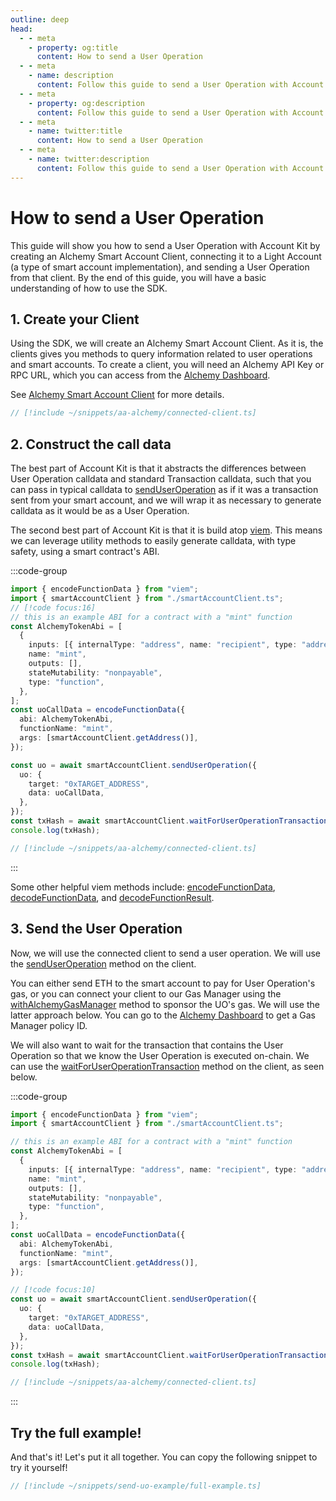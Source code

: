 ```yaml
---
outline: deep
head:
  - - meta
    - property: og:title
      content: How to send a User Operation
  - - meta
    - name: description
      content: Follow this guide to send a User Operation with Account Kit, a vertically integrated stack for building apps that support ERC-4337 and ERC-6900.
  - - meta
    - property: og:description
      content: Follow this guide to send a User Operation with Account Kit, a vertically integrated stack for building apps that support ERC-4337 and ERC-6900.
  - - meta
    - name: twitter:title
      content: How to send a User Operation
  - - meta
    - name: twitter:description
      content: Follow this guide to send a User Operation with Account Kit, a vertically integrated stack for building apps that support ERC-4337 and ERC-6900.
---
```


# How to send a User Operation

This guide will show you how to send a User Operation with Account Kit by creating an Alchemy Smart Account Client, connecting it to a Light Account (a type of smart account implementation), and sending a User Operation from that client. By the end of this guide, you will have a basic understanding of how to use the SDK.

## 1. Create your Client

Using the SDK, we will create an Alchemy Smart Account Client. As it is, the clients gives you methods to query information related to user operations and smart accounts. To create a client, you will need an Alchemy API Key or RPC URL, which you can access from the [Alchemy Dashboard](https://dashboard.alchemy.com/signup/?a=aa-docs).

See [Alchemy Smart Account Client](/packages/aa-alchemy/smart-account-client/) for more details.

```ts [smartAccountClient.ts]
// [!include ~/snippets/aa-alchemy/connected-client.ts]
```

## 2. Construct the call data

The best part of Account Kit is that it abstracts the differences between User Operation calldata and standard Transaction calldata, such that you can pass in typical calldata to [sendUserOperation](/packages/aa-core/smart-account-client/actions/waitForUserOperationTransaction.md) as if it was a transaction sent from your smart account, and we will wrap it as necessary to generate calldata as it would be as a User Operation.

The second best part of Account Kit is that it is build atop [viem](https://viem.sh/). This means we can leverage utility methods to easily generate calldata, with type safety, using a smart contract's ABI.

:::code-group

```ts [example.ts]
import { encodeFunctionData } from "viem";
import { smartAccountClient } from "./smartAccountClient.ts";
// [!code focus:16]
// this is an example ABI for a contract with a "mint" function
const AlchemyTokenAbi = [
  {
    inputs: [{ internalType: "address", name: "recipient", type: "address" }],
    name: "mint",
    outputs: [],
    stateMutability: "nonpayable",
    type: "function",
  },
];
const uoCallData = encodeFunctionData({
  abi: AlchemyTokenAbi,
  functionName: "mint",
  args: [smartAccountClient.getAddress()],
});

const uo = await smartAccountClient.sendUserOperation({
  uo: {
    target: "0xTARGET_ADDRESS",
    data: uoCallData,
  },
});
const txHash = await smartAccountClient.waitForUserOperationTransaction(uo);
console.log(txHash);
```

```ts [smartAccountClient.ts]
// [!include ~/snippets/aa-alchemy/connected-client.ts]
```

:::

Some other helpful viem methods include: [encodeFunctionData](https://viem.sh/docs/contract/encodeFunctionData), [decodeFunctionData](https://viem.sh/docs/contract/decodeFunctionData), and [decodeFunctionResult](https://viem.sh/docs/contract/decodeFunctionResult).

## 3. Send the User Operation

Now, we will use the connected client to send a user operation. We will use the [sendUserOperation](/packages/aa-core/smart-account-client/actions/sendUserOperation.md) method on the client.

You can either send ETH to the smart account to pay for User Operation's gas, or you can connect your client to our Gas Manager using the [withAlchemyGasManager](/packages/aa-alchemy/middleware/alchemyGasManagerMiddleware.md) method to sponsor the UO's gas. We will use the latter approach below. You can go to the [Alchemy Dashboard](https://dashboard.alchemy.com/gas-manager/?a=ak-docs) to get a Gas Manager policy ID.

We will also want to wait for the transaction that contains the User Operation so that we know the User Operation is executed on-chain. We can use the [waitForUserOperationTransaction](/packages/aa-core/smart-account-client/actions/waitForUserOperationTransaction.md) method on the client, as seen below.

:::code-group

```ts [example.ts]
import { encodeFunctionData } from "viem";
import { smartAccountClient } from "./smartAccountClient.ts";

// this is an example ABI for a contract with a "mint" function
const AlchemyTokenAbi = [
  {
    inputs: [{ internalType: "address", name: "recipient", type: "address" }],
    name: "mint",
    outputs: [],
    stateMutability: "nonpayable",
    type: "function",
  },
];
const uoCallData = encodeFunctionData({
  abi: AlchemyTokenAbi,
  functionName: "mint",
  args: [smartAccountClient.getAddress()],
});

// [!code focus:10]
const uo = await smartAccountClient.sendUserOperation({
  uo: {
    target: "0xTARGET_ADDRESS",
    data: uoCallData,
  },
});
const txHash = await smartAccountClient.waitForUserOperationTransaction(uo);
console.log(txHash);
```

```ts [smartAccountClient.ts]
// [!include ~/snippets/aa-alchemy/connected-client.ts]
```

:::

## Try the full example!

And that's it! Let's put it all together. You can copy the following snippet to try it yourself!

```ts [full-example.ts]
// [!include ~/snippets/send-uo-example/full-example.ts]
```
